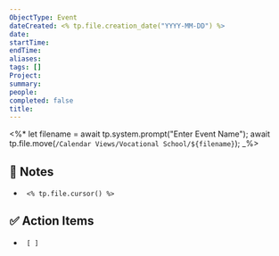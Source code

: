 ```yaml
---
ObjectType: Event
dateCreated: <% tp.file.creation_date("YYYY-MM-DD") %>
date: 
startTime: 
endTime: 
aliases: 
tags: []
Project: 
summary: 
people: 
completed: false
title:
---
```

<%*
let filename = await tp.system.prompt("Enter Event Name");
await tp.file.move(`/Calendar Views/Vocational School/${filename}`);
_%>

## 📝 Notes
-      <% tp.file.cursor() %>

## ✅ Action Items
-      [ ]

